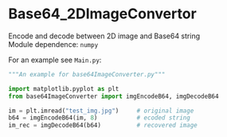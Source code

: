 # Base64_2DImageConvertor
Encode and decode between 2D image and Base64 string  
Module dependence: `numpy`

For an example see `Main.py`:

```python
"""An example for base64ImageConverter.py"""

import matplotlib.pyplot as plt
from base64ImageConverter import imgEncodeB64, imgDecodeB64

im = plt.imread("test_img.jpg")     # original image
b64 = imgEncodeB64(im, 8)           # ecoded string
im_rec = imgDecodeB64(b64)          # recovered image

```
    
